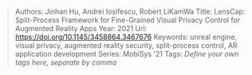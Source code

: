 > Authors: Jinhan Hu, Andrei Iosifescu, Robert LiKamWa
> Title: LensCap: Split-Process Framework for Fine-Grained Visual Privacy Control for Augmented Reality Apps
> Year: 2021
> Url: https://doi.org/10.1145/3458864.3467676
> Keywords: unreal engine, visual privacy, augmented reality security, split-process control, AR application development
> Series: MobiSys '21
> Tags: *Define your own tags here, separate by comma*